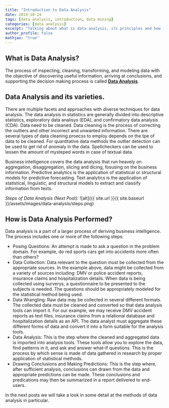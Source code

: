 ```yaml
---
title: "Introduction to Data Analysis"
date: 2019-10-24
tags: [data analysis, introduction, data mining]
categories: [data analysis]
excerpt: "Talking about what is data analysis, its principles and how it's done"
author_profile: false
mathjax: "true"
---
```

## What is Data Analysis?
The process of inspecting, cleaning, transforming, and modeling data with the objective of discovering useful information, arriving at conclusions, and supporting the decision making process is called [**Data Analysis**](https://www.makeuseof.com/tag/what-is-data-analysis/).

## Data Analysis and its varieties.
There are multiple facets and approaches with diverse techniques for data analysis. The data analysis in statistics are generally divided into descriptive statistics, exploratory data analisys (EDA), and confirmatory data analysis (CDA). Data need to be cleaned. Data cleaning is the process of correcting the outliers and other incorrect and unwanted information. There are several types of data cleaning proecss to employ depends on the tpe of data to be cleaned. For quantitative data methods the outlier detection can be used to get rid of anomaly in the data. Spellcheckers can be used to lessen the amount of mysteped words in case of textual data.

Business intelligence covers the data analysis that run heavely on aggregation, disaggregation, slicing and dicing, fosusing on the business information. Predictive analytics is the application of statistical or structural models for predictive forecasting. Text analytics is the application of statistical, linguistic, and structural models to extract and classify information from texts.

*Steps of Data Analysis (Next Post):*
![alt]({{ site.url }}{{ site.baseurl }}/assets/images/data-analysis/steps.png)

## How is Data Analysis Performed?

Data analysis is a part of a larger process of deriving business intelligence. The process includes one or more of the following steps:

* Posing Questions: An attempt is made to ask a question in the problem domain. For example, do red sports cars get into accidents more often than others?
* Data Collection: Data relevant to the question must be collected from the appropriate sources. In the example above, data might be collected from a variety of sources including: DMV or police accident reports, insurance claims and hospitalization details. When data is being collected using surverys, a questionnaire to be presented to the subjects is needed. The questions should be appropriately modeled for the statistical method being used.
* Data Wrangling: Raw data may be collected in several different formats. The collected data must be cleaned and converted so that data analysis tools can import it. For our example, we may receive DMV accident reports as text files, insurance claims from a relational database and hospitalization details as an API. The data analyst must aggregate these different forms of data and convert it into a form suitable for the analysis tools.
* Data Analysis: This is the step where the cleaned and aggregated data is imported into analysis tools. These tools allow you to explore the data, find patterns in it, and ask and answer what-if questions. This is the process by which sense is made of data gathered in research by proper application of statistical methods.
* Drawing Conclusions and Making Predictions: This is the step where, after sufficient analysis, conclusions can drawn from the data and appropriate predictions can be made. These conclusions and predications may then be summarized in a report delivered to end-users.

In the next posts we will take a look in some detail at the methods of data analysis in particular.
